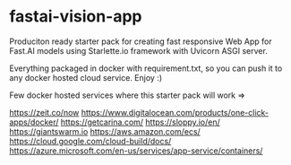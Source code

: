 # fastai-vision-app

Produciton ready starter pack for creating fast responsive Web App for Fast.AI models using Starlette.io framework with Uvicorn ASGI server.

Everything packaged in docker with requirement.txt, so you can push it to any docker hosted cloud service. Enjoy :)

Few docker hosted services where this starter pack will work =>

https://zeit.co/now
https://www.digitalocean.com/products/one-click-apps/docker/
https://getcarina.com/
https://sloppy.io/en/
https://giantswarm.io
https://aws.amazon.com/ecs/
https://cloud.google.com/cloud-build/docs/
https://azure.microsoft.com/en-us/services/app-service/containers/
